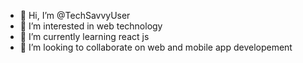 - 👋 Hi, I’m @TechSavvyUser
- 👀 I’m interested in web technology
- 🌱 I’m currently learning react js
- 💞️ I’m looking to collaborate on web and mobile app developement
  

<!---
TechSavvyUser/TechSavvyUser is a ✨ special ✨ repository because its `README.md` (this file) appears on your GitHub profile.
You can click the Preview link to take a look at your changes.
--->
